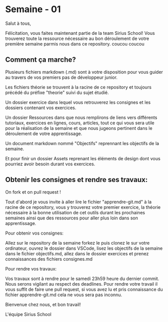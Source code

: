 # Semaine - 01

Salut à tous,

Félicitation, vous faites maintenant partie de la team Sirius School!
Vous trouverez toute la ressource nécessaire au bon déroulement de votre première semaine parmis nous dans ce repository.
coucou
coucou

## Comment ça marche?

Plusieurs fichiers markdown (.md) sont à votre disposition pour vous guider au travers de vos premiers pas de développeur junior.

Les fichiers théorie se trouvent à la racine de ce repository et toujours précédé du préfixe "theorie" suivi du sujet étudié.

Un dossier exercice dans lequel vous retrouverez les consignes et les dossiers contenant vos exercices.

Un dossier Ressources dans que nous remplirons de liens vers différents tutoriaux, exercices en lignes, cours, articles, tout ce qui vous sera utile pour la réalisation de la semaine et que nous jugeons pertinent dans le déroulement de votre apprentissage.

Un document markdown nommé "Objectifs" reprennant les objectifs de la semaine.

Et pour finir un dossier Assets reprenant les éléments de design dont vous pourriez avoir besoin durant vos exercices.

## Obtenir les consignes et rendre ses travaux:

On fork et on pull request !

Tout d'abord je vous invite à aller lire le fichier "apprendre-git.md" à la racine de ce repository, vous y trouverez votre premier exercice, la théorie nécessaire à la bonne utilisation de cet outils durant les prochaines semaines ainsi que des ressources pour aller plus loin dans son apprentissage.

Pour obtenir vos consignes:

Allez sur le repository de la semaine forkez le puis clonez le sur votre ordinateur, ouvrez le dossier dans VSCode, lisez les objectifs de la semaine dans le fichier objectifs.md, allez dans le dossier exercices et prenez connaissances des fichiers consignes.md

Pour rendre vos travaux:

Vos travaux sont à rendre pour le samedi 23h59 heure du dernier commit.
Nous serons vigilant au respect des deadlines.
Pour rendre votre travail il vous suffit de faire une pull request, si vous avez lu et pris connaissance du fichier apprendre-git.md cela ne vous sera pas inconnu.

Bienvenue chez nous, et bon travail!

L'équipe Sirius School
